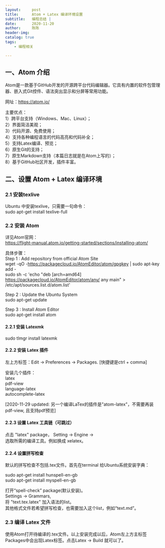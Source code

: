 ```yaml
---
layout:     post
title:      Atom + Latex 编译环境设置
subtitle:   编程总结 | 
date:       2020-11-20
author:     陈陈
header-img: 
catalog: true
tags:
    - 编程相关

---
```


## 一、Atom 介绍 
Atom是一款基于GitHub开发的开源跨平台代码编辑器。它具有内置的软件包管理器、嵌入式Git控件、语法突出显示和分屏等常用功能。

网址：https://atom.io/

主要优点：  
1）跨平台支持（Windows、Mac、Linux）；   
2）界面简洁美观；   
3）代码开源、免费使用；  
4）支持各种编程语言的代码高亮和代码补全；   
5）支持Latex编译、预览；   
6）原生Git的支持；  
7）原生Markdown支持（本篇日志就是在Atom上写的）；   
8）基于GitHub社区开发，插件丰富。

## 二、设置 Atom + Latex 编译环境

### 2.1 安装texlive 
Ubuntu 中安装texlive，只需要一句命令：   
sudo apt-get install texlive-full

### 2.2 安装 Atom 
详见Atom官网：  
https://flight-manual.atom.io/getting-started/sections/installing-atom/

具体步骤：   
Step 1 : Add repository from official Atom Site   
wget -qO -https://packagecloud.io/AtomEditor/atom/gpgkey | sudo apt-key add -     
sudo sh -c 'echo "deb [arch=amd64] https://packagecloud.io/AtomEditor/atom/any/ any main" >
/etc/apt/sources.list.d/atom.list'

Step 2 : Update the Ubuntu System   
sudo apt-get update  

Step 3 : Install Atom Editor   
sudo apt-get install atom

#### 2.2.1 安装 Latexmk  
sudo tlmgr install latexmk


#### 2.2.2 安装 Latex 插件 
左上方标签：Edit -> Preferences -> Packages. [快捷键是ctrl + comma]

安装几个插件：  
latex   
pdf-view   
language-latex   
autocomplete-latex

[2020-11-29 updated: 另一个编译LaTex的插件是"atom-latex"，不需要再装pdf-view, 且支持pdf预览]

#### 2.2.3 设置 Latex 工具链（可跳过）
点击 "latex" package， Setting -> Engine ->  
选取所需的编译工具。例如换成 xelatex。

#### 2.2.4 设置拼写检查
默认的拼写检查不包括.tex文件。首先在terminal 给Ubuntu系统安装字典：

sudo apt-get install hunspell-en-gb  
sudo apt-get install myspell-en-gb

打开“spell-check” package(默认安装)。  
Settings -> Grammars,  
将 "text.tex.latex" 加入语法的list。  
其他格式文件若希望拼写检查，也需要加入这个list，例如“text.md”。

### 2.3 编译 Latex 文件
使用Atom打开待编译的.tex文件。以上安装完成以后，Atom左上方主标签Packages中会出现Latex标签。点击Latex -> Build 就可以了。
